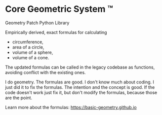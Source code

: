 # Core Geometric System ™

Geometry Patch Python Library

Empirically derived, exact formulas for calculating  
- circumference,
- area of a circle, 
- volume of a sphere,
- volume of a cone.

The updated formulas can be called in the legacy codebase as functions, avoiding conflict with the existing ones.

I do geometry. The formulas are good. 
I don't know much about coding. 
I just did it to fix the formulas.
The intention and the concept is good. 
If the code doesn't work just fix it, but don't modify the formulas, because those are the point. 

Learn more about the formulas:
https://basic-geometry.github.io

<!---
Empirically derived, exact formulas for calculating  
- circumference,
- area of a circle, 
- volume of a sphere,
- volume of a cone.

The updated formulas can be called in the legacy codebase as functions, avoiding conflict with the existing ones.
--->
